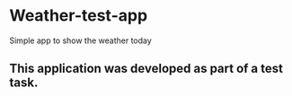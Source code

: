 # Weather-test-app
 Simple app to show the weather today
 ## This application was developed as part of a test task.
